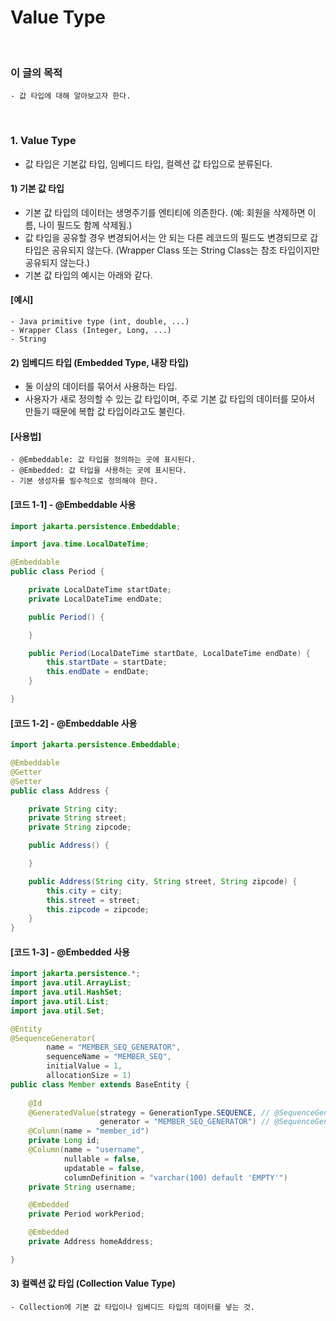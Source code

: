 # Value Type
<br/>

### 이 글의 목적
    - 값 타입에 대해 알아보고자 한다.
<br/>

### 1. Value Type
- 값 타입은 기본값 타입, 임베디드 타입, 컬렉션 값 타입으로 분류된다.
#### 1) 기본 값 타입
- 기본 값 타입의 데이터는 생명주기를 엔티티에 의존한다. (예: 회원을 삭제하면 이름, 나이 필드도 함께 삭제됨.)
- 값 타입을 공유할 경우 변경되어서는 안 되는 다른 레코드의 필드도 변경되므로 갑 타입은 공유되지 않는다.
      (Wrapper Class 또는 String Class는 참조 타입이지만 공유되지 않는다.)
- 기본 값 타입의 예시는 아래와 같다.
#### [예시]
```plaintext
- Java primitive type (int, double, ...)
- Wrapper Class (Integer, Long, ...)
- String
```
#### 2) 임베디드 타입 (Embedded Type, 내장 타입)
- 둘 이상의 데이터를 묶어서 사용하는 타입.
- 사용자가 새로 정의할 수 있는 값 타입이며, 주로 기본 값 타입의 데이터를 모아서 만들기 때문에 복합 값 타입이라고도 불린다.
#### [사용법]
```plaintext
- @Embeddable: 값 타입을 정의하는 곳에 표시된다.
- @Embedded: 값 타입을 사용하는 곳에 표시된다.
- 기본 생성자를 필수적으로 정의해야 한다.
```
#### [코드 1-1] - @Embeddable 사용
```java
import jakarta.persistence.Embeddable;

import java.time.LocalDateTime;

@Embeddable
public class Period {

    private LocalDateTime startDate;
    private LocalDateTime endDate;

    public Period() {

    }

    public Period(LocalDateTime startDate, LocalDateTime endDate) {
        this.startDate = startDate;
        this.endDate = endDate;
    }

}
```
#### [코드 1-2] - @Embeddable 사용
```java
import jakarta.persistence.Embeddable;

@Embeddable
@Getter
@Setter
public class Address {

    private String city;
    private String street;
    private String zipcode;

    public Address() {

    }

    public Address(String city, String street, String zipcode) {
        this.city = city;
        this.street = street;
        this.zipcode = zipcode;
    }
}
```
#### [코드 1-3] - @Embedded 사용
```java
import jakarta.persistence.*;
import java.util.ArrayList;
import java.util.HashSet;
import java.util.List;
import java.util.Set;

@Entity
@SequenceGenerator(
        name = "MEMBER_SEQ_GENERATOR",
        sequenceName = "MEMBER_SEQ",    
        initialValue = 1,               
        allocationSize = 1)             
public class Member extends BaseEntity {
    
    @Id
    @GeneratedValue(strategy = GenerationType.SEQUENCE, // @SequenceGenerator를 통해 설정
                    generator = "MEMBER_SEQ_GENERATOR") // @SequenceGenerator의 name 속성 값
    @Column(name = "member_id")
    private Long id;
    @Column(name = "username",
            nullable = false,
            updatable = false,
            columnDefinition = "varchar(100) default 'EMPTY'")
    private String username;

    @Embedded
    private Period workPeriod;

    @Embedded
    private Address homeAddress;

}
```
#### 3) 컬렉션 값 타입 (Collection Value Type)
```plaintext
- Collection에 기본 값 타입이나 임베디드 타입의 데이터를 넣는 것.
```

